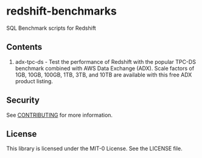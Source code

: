 # redshift-benchmarks
SQL Benchmark scripts for Redshift

## Contents
1. adx-tpc-ds - Test the performance of Redshift with the  popular TPC-DS benchmark combined with AWS Data Exchange (ADX). Scale factors of 1GB, 10GB, 100GB, 1TB, 3TB, and 10TB are available with this free ADX product listing.

## Security

See [CONTRIBUTING](CONTRIBUTING.md#security-issue-notifications) for more information.

## License

This library is licensed under the MIT-0 License. See the LICENSE file.

